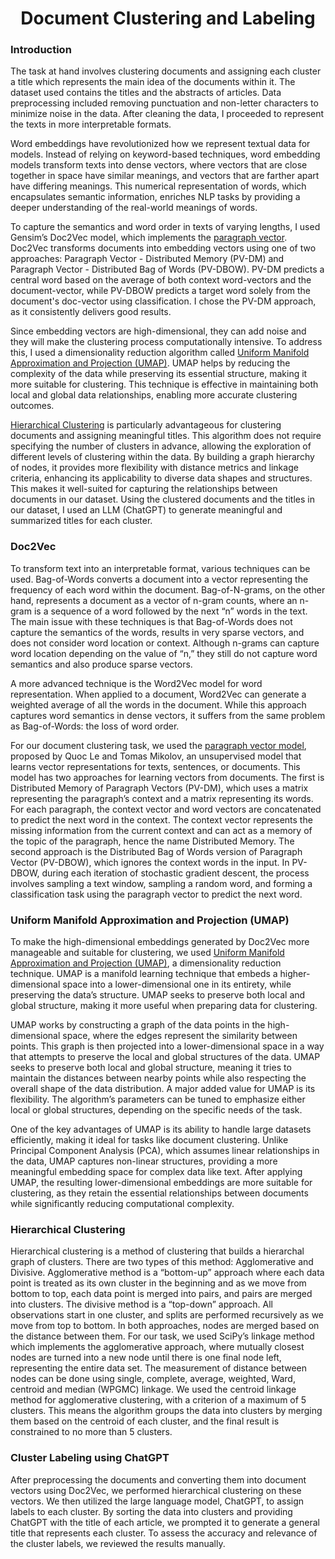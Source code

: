 <h1 align="center">Document Clustering and Labeling</h1>

### Introduction
The task at hand involves clustering documents and assigning each cluster a title which represents the main idea of the documents within it. The dataset used contains the titles and the abstracts of articles. Data preprocessing included removing punctuation and non-letter characters to minimize noise in the data. After cleaning the data, I proceeded to represent the texts in more interpretable formats.

Word embeddings have revolutionized how we represent textual data for models. Instead of relying on keyword-based techniques, word embedding models transform texts into dense vectors, where vectors that are close together in space have similar meanings, and vectors that are farther apart have differing meanings. This numerical representation of words, which encapsulates semantic information, enriches NLP tasks by providing a deeper understanding of the real-world meanings of words.

To capture the semantics and word order in texts of varying lengths, I used Gensim’s Doc2Vec model, which implements the [paragraph vector](https://github.com/MarcDagher/Document_Clustering/blob/main/PDFs/Doc2Vec%20Distributed%20Representations%20of%20Sentences%20and%20Documents.pdf). Doc2Vec transforms documents into embedding vectors using one of two approaches: Paragraph Vector - Distributed Memory (PV-DM) and Paragraph Vector - Distributed Bag of Words (PV-DBOW). PV-DM predicts a central word based on the average of both context word-vectors and the document-vector, while PV-DBOW predicts a target word solely from the document's doc-vector using classification. I chose the PV-DM approach, as it consistently delivers good results.

Since embedding vectors are high-dimensional, they can add noise and they will make the clustering process computationally intensive. To address this, I used a dimensionality reduction algorithm called [Uniform Manifold Approximation and Projection (UMAP)](https://umap-learn.readthedocs.io/en/latest/how_umap_works.html). UMAP helps by reducing the complexity of the data while preserving its essential structure, making it more suitable for clustering. This technique is effective in maintaining both local and global data relationships, enabling more accurate clustering outcomes.

[Hierarchical Clustering](https://github.com/MarcDagher/Document_Clustering/blob/main/PDFs/Modern%20hierarchical%2C%20agglomerative.pdf) is particularly advantageous for clustering documents and assigning meaningful titles. This algorithm does not require specifying the number of clusters in advance, allowing the exploration of different levels of clustering within the data. By building a graph hierarchy of nodes, it provides more flexibility with distance metrics and linkage criteria, enhancing its applicability to diverse data shapes and structures. This makes it well-suited for capturing the relationships between documents in our dataset. Using the clustered documents and the titles in our dataset, I used an LLM (ChatGPT) to generate meaningful and summarized titles for each cluster.

### Doc2Vec
To transform text into an interpretable format, various techniques can be used. Bag-of-Words converts a document into a vector representing the frequency of each word within the document. Bag-of-N-grams, on the other hand, represents a document as a vector of n-gram counts, where an n-gram is a sequence of a word followed by the next “n” words in the text. The main issue with these techniques is that Bag-of-Words does not capture the semantics of the words, results in very sparse vectors, and does not consider word location or context. Although n-grams can capture word location depending on the value of “n,” they still do not capture word semantics and also produce sparse vectors.

A more advanced technique is the Word2Vec model for word representation. When applied to a document, Word2Vec can generate a weighted average of all the words in the document. While this approach captures word semantics in dense vectors, it suffers from the same problem as Bag-of-Words: the loss of word order.

For our document clustering task, we used the [paragraph vector model](https://github.com/MarcDagher/Document_Clustering/blob/main/PDFs/Doc2Vec%20Distributed%20Representations%20of%20Sentences%20and%20Documents.pdf), proposed by Quoc Le and Tomas Mikolov, an unsupervised model that learns vector representations for texts, sentences, or documents. This model has two approaches for learning vectors from documents. The first is Distributed Memory of Paragraph Vectors (PV-DM), which uses a matrix representing the paragraph’s context and a matrix representing its words. For each paragraph, the context vector and word vectors are concatenated to predict the next word in the context. The context vector represents the missing information from the current context and can act as a memory of the topic of the paragraph, hence the name Distributed Memory. The second approach is the Distributed Bag of Words version of Paragraph Vector (PV-DBOW), which ignores the context words in the input. In PV-DBOW, during each iteration of stochastic gradient descent, the process involves sampling a text window, sampling a random word, and forming a classification task using the paragraph vector to predict the next word.

### Uniform Manifold Approximation and Projection (UMAP)
To make the high-dimensional embeddings generated by Doc2Vec more manageable and suitable for clustering, we used [Uniform Manifold Approximation and Projection (UMAP)](umap-learn.readthedocs.io/en/latest/how_umap_works.html), a dimensionality reduction technique. UMAP is a manifold learning technique that embeds a higher-dimensional space into a lower-dimensional one in its entirety, while preserving the data’s structure. UMAP seeks to preserve both local and global structure, making it more useful when preparing data for clustering.

UMAP works by constructing a graph of the data points in the high-dimensional space, where the edges represent the similarity between points. This graph is then projected into a lower-dimensional space in a way that attempts to preserve the local and global structures of the data. UMAP seeks to preserve both local and global structure, meaning it tries to maintain the distances between nearby points while also respecting the overall shape of the data distribution. A major added value for UMAP is its flexibility. The algorithm’s parameters can be tuned to emphasize either local or global structures, depending on the specific needs of the task.

One of the key advantages of UMAP is its ability to handle large datasets efficiently, making it ideal for tasks like document clustering. Unlike Principal Component Analysis (PCA), which assumes linear relationships in the data, UMAP captures non-linear structures, providing a more meaningful embedding space for complex data like text. After applying UMAP, the resulting lower-dimensional embeddings are more suitable for clustering, as they retain the essential relationships between documents while significantly reducing computational complexity.

### Hierarchical Clustering
Hierarchical clustering is a method of clustering that builds a hierarchal graph of clusters. There are two types of this method: Agglomerative and Divisive. Agglomerative method is a “bottom-up” approach where each data point is treated as its own cluster in the beginning and as we move from bottom to top, each data point is merged into pairs, and pairs are merged into clusters. The divisive method is a “top-down” approach. All observations start in one cluster, and splits are performed recursively as we move from top to bottom. In both approaches, nodes are merged based on the distance between them. For our task, we used SciPy’s linkage method which implements the agglomerative approach, where mutually closest nodes are turned into a new node until there is one final node left, representing the entire data set. The measurement of distance between nodes can be done using single, complete, average, weighted, Ward, centroid and median (WPGMC) linkage. We used the centroid linkage method for agglomerative clustering, with a criterion of a maximum of 5 clusters. This means the algorithm groups the data into clusters by merging them based on the centroid of each cluster, and the final result is constrained to no more than 5 clusters.

### Cluster Labeling using ChatGPT
After preprocessing the documents and converting them into document vectors using Doc2Vec, we performed hierarchical clustering on these vectors. We then utilized the large language model, ChatGPT, to assign labels to each cluster. By sorting the data into clusters and providing ChatGPT with the title of each article, we prompted it to generate a general title that represents each cluster. To assess the accuracy and relevance of the cluster labels, we reviewed the results manually.

